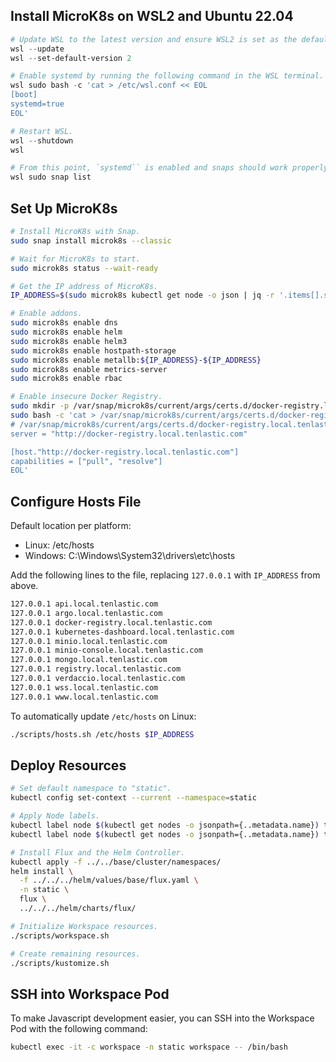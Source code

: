 ## Install MicroK8s on WSL2 and Ubuntu 22.04

```powershell
# Update WSL to the latest version and ensure WSL2 is set as the default version.
wsl --update
wsl --set-default-version 2

# Enable systemd by running the following command in the WSL terminal.
wsl sudo bash -c 'cat > /etc/wsl.conf << EOL
[boot]
systemd=true
EOL'

# Restart WSL.
wsl --shutdown
wsl

# From this point, `systemd`` is enabled and snaps should work properly.
wsl sudo snap list
```

## Set Up MicroK8s

```bash
# Install MicroK8s with Snap.
sudo snap install microk8s --classic

# Wait for MicroK8s to start.
sudo microk8s status --wait-ready

# Get the IP address of MicroK8s.
IP_ADDRESS=$(sudo microk8s kubectl get node -o json | jq -r '.items[].status.addresses[] | select(.type=="InternalIP") | .address')

# Enable addons.
sudo microk8s enable dns
sudo microk8s enable helm
sudo microk8s enable helm3
sudo microk8s enable hostpath-storage
sudo microk8s enable metallb:${IP_ADDRESS}-${IP_ADDRESS}
sudo microk8s enable metrics-server
sudo microk8s enable rbac

# Enable insecure Docker Registry.
sudo mkdir -p /var/snap/microk8s/current/args/certs.d/docker-registry.local.tenlastic.com
sudo bash -c 'cat > /var/snap/microk8s/current/args/certs.d/docker-registry.local.tenlastic.com/hosts.toml << EOL
# /var/snap/microk8s/current/args/certs.d/docker-registry.local.tenlastic.com/hosts.toml
server = "http://docker-registry.local.tenlastic.com"

[host."http://docker-registry.local.tenlastic.com"]
capabilities = ["pull", "resolve"]
EOL'
```

## Configure Hosts File

Default location per platform:

- Linux: /etc/hosts
- Windows: C:\Windows\System32\drivers\etc\hosts

Add the following lines to the file, replacing `127.0.0.1` with `IP_ADDRESS` from above.

```bash
127.0.0.1 api.local.tenlastic.com
127.0.0.1 argo.local.tenlastic.com
127.0.0.1 docker-registry.local.tenlastic.com
127.0.0.1 kubernetes-dashboard.local.tenlastic.com
127.0.0.1 minio.local.tenlastic.com
127.0.0.1 minio-console.local.tenlastic.com
127.0.0.1 mongo.local.tenlastic.com
127.0.0.1 registry.local.tenlastic.com
127.0.0.1 verdaccio.local.tenlastic.com
127.0.0.1 wss.local.tenlastic.com
127.0.0.1 www.local.tenlastic.com
```

To automatically update `/etc/hosts` on Linux:

```bash
./scripts/hosts.sh /etc/hosts $IP_ADDRESS
```

## Deploy Resources

```bash
# Set default namespace to "static".
kubectl config set-context --current --namespace=static

# Apply Node labels.
kubectl label node $(kubectl get nodes -o jsonpath={..metadata.name}) tenlastic.com/high-priority=true
kubectl label node $(kubectl get nodes -o jsonpath={..metadata.name}) tenlastic.com/low-priority=true

# Install Flux and the Helm Controller.
kubectl apply -f ../../base/cluster/namespaces/
helm install \
  -f ../../../helm/values/base/flux.yaml \
  -n static \
  flux \
  ../../../helm/charts/flux/

# Initialize Workspace resources.
./scripts/workspace.sh

# Create remaining resources.
./scripts/kustomize.sh
```

## SSH into Workspace Pod

To make Javascript development easier, you can SSH into the Workspace Pod with the following command:

```bash
kubectl exec -it -c workspace -n static workspace -- /bin/bash
```
